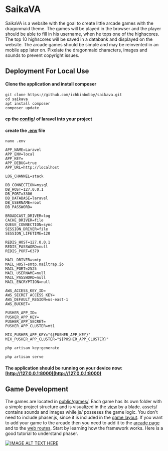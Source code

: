 # SaikaVA

SaikaVA is a website with the goal to create little arcade games with the dragonmaid theme. The games will be played in the browser and
the player should be able to fill in his username, when he tops one of the highscores. The top 10 highscores will be saved in a databank
and displayed on the website. The arcade games should be simple and may be reinvented in an mobile app later on. Pixelate the dragonmaid
characters, images and sounds to prevent copyright issues.

## Deployment For Local Use

#### Clone the application and install composer

```
git clone https://github.com/ichbinbobby/saikava.git
cd saikava
apt install composer
composer update
```

#### cp the [config/](https://github.com/laravel/laravel/tree/master/config) of laravel into your project

#### create the [.env](https://github.com/laravel/laravel/blob/master/.env.example) file

`nano .env`
```
APP_NAME=Laravel
APP_ENV=local
APP_KEY=
APP_DEBUG=true
APP_URL=http://localhost

LOG_CHANNEL=stack

DB_CONNECTION=mysql
DB_HOST=127.0.0.1
DB_PORT=3306
DB_DATABASE=laravel
DB_USERNAME=root
DB_PASSWORD=

BROADCAST_DRIVER=log
CACHE_DRIVER=file
QUEUE_CONNECTION=sync
SESSION_DRIVER=file
SESSION_LIFETIME=120

REDIS_HOST=127.0.0.1
REDIS_PASSWORD=null
REDIS_PORT=6379

MAIL_DRIVER=smtp
MAIL_HOST=smtp.mailtrap.io
MAIL_PORT=2525
MAIL_USERNAME=null
MAIL_PASSWORD=null
MAIL_ENCRYPTION=null

AWS_ACCESS_KEY_ID=
AWS_SECRET_ACCESS_KEY=
AWS_DEFAULT_REGION=us-east-1
AWS_BUCKET=

PUSHER_APP_ID=
PUSHER_APP_KEY=
PUSHER_APP_SECRET=
PUSHER_APP_CLUSTER=mt1

MIX_PUSHER_APP_KEY="${PUSHER_APP_KEY}"
MIX_PUSHER_APP_CLUSTER="${PUSHER_APP_CLUSTER}"
```

`php artisan key:generate`

`php artisan serve`

#### The application should be running on your device now: [http://127.0.0.1:8000](http://127.0.0.1:8000)

## Game Development

The games are located in [public/games/](https://github.com/ichbinbobby/saikava/tree/master/public/games). Each game has its own folder with a simple project structure and is visualized in the [view](https://github.com/ichbinbobby/saikava/tree/master/resources/views/games) by a blade. assets/ contains sounds and images while js/ posseses the game logic. You don't need to include phaser.js, since it is included in the [game layout](https://github.com/ichbinbobby/saikava/blob/master/resources/views/layouts/game.blade.php). If you want to add your game to the arcade then you need to add it to the [arcade page](https://github.com/ichbinbobby/saikava/blob/master/resources/views/arcade.blade.php) and to the [web routes](https://github.com/ichbinbobby/saikava/blob/master/routes/web.php). Start by learning how the framework works. Here is a good tutorial to understand phaser.

[![IMAGE ALT TEXT HERE](http://img.youtube.com/vi/frRWKxB9Hm0/0.jpg)](https://www.youtube.com/watch?v=frRWKxB9Hm0&list=PLDyH9Tk5ZdFzEu_izyqgPFtHJJXkc79no&index=1)
